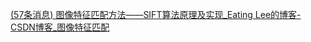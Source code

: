 [(57条消息) 图像特征匹配方法——SIFT算法原理及实现_Eating Lee的博客-CSDN博客_图像特征匹配](https://blog.csdn.net/qq_40369926/article/details/88597406)
